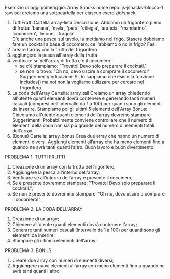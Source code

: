 Esercizio di oggi pomeriggio: Array Snacks
nome repo: js-jsnacks-blocco-1
:avviso: creiamo una sottocartella per ciascun esercizio/snack
1. TuttiFrutti
Cartella array-lista
Descrizione:
Abbiamo un frigorifero pieno di frutta:
'banana', 'mela', 'pera', 'ciliegia', 'arancia', 'mandarino', 'cocomero', 'limone', 'fragola'  
C'è anche una pesca sul tavolo, la mettiamo nel frigo.
Stasera dobbiamo fare un cocktail a base di cocomero: ce l'abbiamo o no in frigo?
Fasi
1. creare l'array con la frutta del frigorifero
2. aggiungere la pesca all'array della frutta
3. verificare se nell'array di frutta c'è il cocomero:
   - se c'è stampiamo: "Trovato! Devo solo preparare il cocktail."
   - se non lo trovo: "Oh no, devo uscire a comprare il cocomero!"
Suggerimenti/Indicazioni:
Sì, lo sappiamo che esiste la funzione includes() ma noi non la vogliamo utilizzare per cercare nel frigorifero.
2. La coda dell'Array
Cartella: array_tail
Creiamo un array chiedendo all'utente quanti elementi dovrà contenere e generando tanti numeri casuali (compresi nell'intervallo da 1 a 100) per quanti sono gli elementi da inserire.
Stampiamo poi gli ultimi 5 elementi dell'Array
Bonus:
Chiediamo all'utente quanti elementi dell'array dovremo stampare
Suggerimenti:
Probabilmente conviene controllare che il numero di elementi della coda non sia più grande del numero di elementi totali dell'array
3.  (Bonus)
Cartella: array_bonus
Crea due array che hanno un numero di elementi diversi.
Aggiungi elementi all’array che ha meno elementi fino a quando ne avrà tanti quanti l’altro.
Buon lavoro e buon divertimento!


PROBLEMA 1: TUTTI FRUTTI

1. Creazione di un array con la frutta del frigorifero; 
2. Aggiungere la pesca all'interno dell'array; 
3. Verificare se all'interno dell'array è presente il cocomero;
4. Se è presente dovremmo stampare: "Trovato! Devo solo preparare il cocktail.";
5. Se non è presente dovremmo stampare: "Oh no, devo uscire a comprare il cocomero!";

PROBLEMA 2: LA CODA DELL'ARRAY

1. Creazione di un array;
2. Chiedere all'utente quanti elementi dovrà contenere l'array;
3. Generare tanti numeri casuali (intervallo da 1 a 100) per quanti sono gli elementi da inserire;
4. Stampare gli ultimi 5 elementi dell'array;

PROBLEMA 3: BONUS
1. Creare due array con numeri di elementi diversi;
2. Aggiungere nuovi elementi all'array con meno elementi fino a quando ne avrà tanti quanti l'altro;
